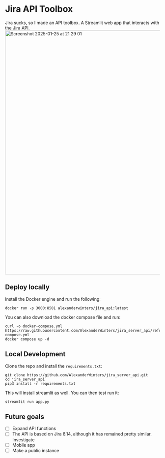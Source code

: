 # Jira API Toolbox
Jira sucks, so I made an API toolbox. A Streamlit web app that interacts with the Jira API. 
<img width="794" alt="Screenshot 2025-01-25 at 21 29 01" src="https://github.com/user-attachments/assets/87a1368b-9619-4d04-9039-59e7cd7ee221" />



## Deploy locally
Install the Docker engine and run the following:
```
docker run -p 3000:8501 alexanderwinters/jira_api:latest
```
You can also download the docker compose file and run:
```
curl -o docker-compose.yml https://raw.githubusercontent.com/AlexanderWinters/jira_server_api/refs/heads/main/docker-compose.yml
docker compose up -d
```

## Local Development
Clone the repo and install the ```requirements.txt```:
```
git clone https://github.com/AlexanderWinters/jira_server_api.git
cd jira_server_api
pip3 install -r requirements.txt
```
This will install streamlit as well. You can then test run it:
```
streamlit run app.py
```
## Future goals
- [ ] Expand API functions
- [ ] The API is based on Jira 8.14, although it has remained pretty similar. Investigate
- [ ] Mobile app
- [ ] Make a public instance
